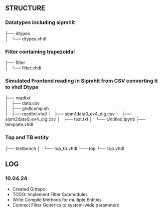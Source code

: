 ## STRUCTURE

### Datatypes including sipmhit
├── dtypes \
│   └── dtypes.vhdl

### Filter containing trapezoidal
├── filter \
│   └── filter.vhdl

### Simulated Frontend reading in Sipmhit from CSV converting it to vhdl Dtype
├── readtxt \
│   ├── data.csv \
│   ├── ghdlcomp.sh \
│   ├── readtxt.vhdl
│   ├── sipm1data0_ev4_dig.csv
│   ├── sipm2data0_ev4_dig.csv
│   ├── text.txt
│   └── Untitled.ipynb
├── template.vhdl

### Top and TB entity
├── testbench
│   └── top_tb.vhdl
└── top
    └── top.vhdl


## LOG

### 10.04.24
- Created Gitrepo
- TODO: Implement Filter Submodules
- Write Compile Methods for multiple Entities
- Connect Filter Generics to system-wide parameters
